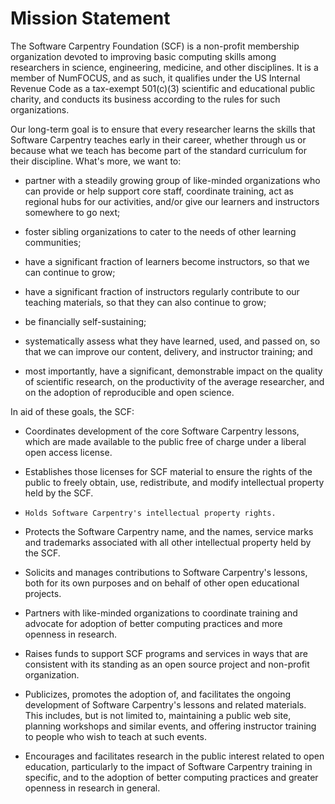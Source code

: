 Mission Statement
=================

The Software Carpentry Foundation (SCF) is a non-profit membership
organization devoted to improving basic computing skills among
researchers in science, engineering, medicine, and other disciplines.
It is a member of NumFOCUS, and as such, it qualifies under the US
Internal Revenue Code as a tax-exempt 501(c)(3) scientific and
educational public charity, and conducts its business according to the
rules for such organizations.

Our long-term goal is to ensure that every researcher learns the
skills that Software Carpentry teaches early in their career, whether through us or
because what we teach has become part of the standard curriculum for
their discipline.  What's more, we want to:

*   partner with a steadily growing group of like-minded organizations
    who can provide or help support core staff, coordinate training,
    act as regional hubs for our activities, and/or give our learners
    and instructors somewhere to go next;

*   foster sibling organizations to cater to the needs of other learning
    communities;

*   have a significant fraction of learners become instructors, so that
    we can continue to grow;

*   have a significant fraction of instructors regularly contribute to
    our teaching materials, so that they can also continue to grow;

*   be financially self-sustaining;

*   systematically assess what they have learned, used, and passed on,
    so that we can improve our content, delivery, and instructor
    training; and

*   most importantly, have a significant, demonstrable impact on the
    quality of scientific research, on the productivity of the average
    researcher, and on the adoption of reproducible and open science.

In aid of these goals, the SCF:

*   Coordinates development of the core Software Carpentry lessons,
    which are made available to the public free of charge under a
    liberal open access license.

*   Establishes those licenses for SCF material to ensure the rights of
    the public to freely obtain, use, redistribute, and modify
    intellectual property held by the SCF.

*     Holds Software Carpentry's intellectual property rights.
    
*   Protects the Software Carpentry name, and the names, service marks
    and trademarks associated with all other intellectual property
    held by the SCF.

*   Solicits and manages contributions to Software Carpentry's lessons,
    both for its own purposes and on behalf of other open educational
    projects.

*   Partners with like-minded organizations to coordinate training and
    advocate for adoption of better computing practices and more
    openness in research.

*   Raises funds to support SCF programs and services in ways that are
    consistent with its standing as an open source project and
    non-profit organization.

*   Publicizes, promotes the adoption of, and facilitates the ongoing
    development of Software Carpentry's lessons and related
    materials. This includes, but is not limited to, maintaining a
    public web site, planning workshops and similar events, and
    offering instructor training to people who wish to teach at such
    events.

*   Encourages and facilitates research in the public interest related
    to open education, particularly to the impact of Software
    Carpentry training in specific, and to the adoption of better
    computing practices and greater openness in research in general.
